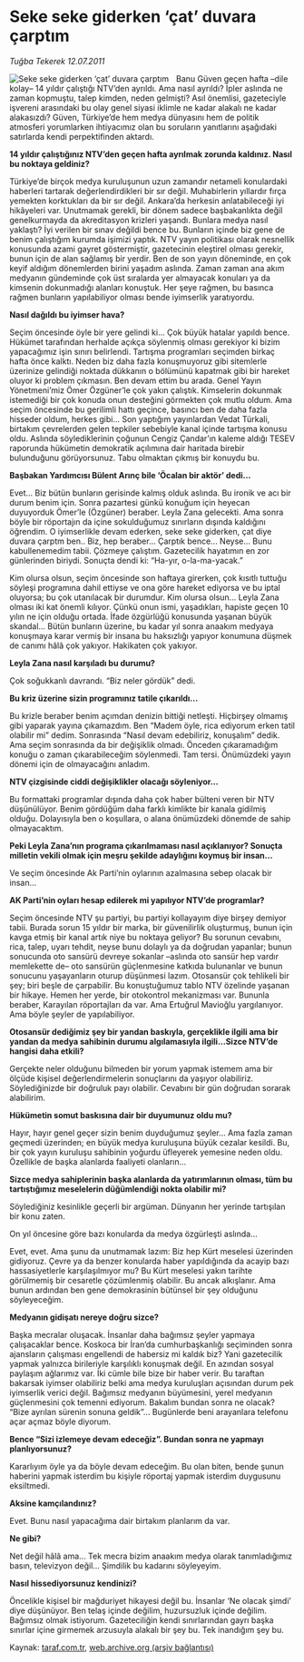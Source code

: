 # Seke seke giderken ‘çat’ duvara çarptım

*Tuğba Tekerek 12.07.2011*

<div class="yazi"><img align="left" alt="Seke seke giderken ‘çat’ duvara çarptım" border="0" src="http://www.taraf.com.tr/fotoraflar/makaleler/seke-seke-giderken-cat-duvara-carptim_803_orijinal.jpg" style="border-right-width:10px; border-color:#FFFFFF"/><p>Banu Güven geçen hafta –dile kolay– 14 yıldır çalıştığı NTV’den ayrıldı. Ama nasıl ayrıldı? İpler aslında ne zaman kopmuştu, talep kimden, neden gelmişti? Asıl önemlisi, gazeteciyle işvereni arasındaki bu olay genel siyasi iklimle ne kadar alakalı ne kadar alakasızdı? Güven, Türkiye’de hem medya dünyasını hem de politik atmosferi yorumlarken ihtiyacımız olan bu soruların yanıtlarını aşağıdaki satırlarda kendi perpektifinden aktardı.</p>
<p><strong>14 yıldır çalıştığınız NTV’den geçen hafta ayrılmak zorunda kaldınız. Nasıl bu noktaya geldiniz?</strong></p>
<p>Türkiye’de birçok medya kuruluşunun uzun zamandır netameli konulardaki haberleri tartarak değerlendirdikleri bir sır değil. Muhabirlerin yıllardır fırça yemekten korktukları da bir sır değil. Ankara’da herkesin anlatabileceği iyi hikâyeleri var. Unutmamak gerekli, bir dönem sadece başbakanlıkta değil genelkurmayda da akreditasyon krizleri yaşandı. Bunlara medya nasıl yaklaştı? İyi verilen bir sınav değildi bence bu. Bunların içinde biz gene de benim çalıştığım kurumda işimizi yaptık. NTV yayın politikası olarak nesnellik konusunda azami gayret göstermiştir, gazetecinin eleştirel olması gerekir, bunun için de alan sağlamış bir yerdir. Ben de son yayın döneminde, en çok keyif aldığım dönemlerden birini yaşadım aslında. Zaman zaman ana akım medyanın gündeminde çok üst sıralarda yer almayacak konuları ya da kimsenin dokunmadığı alanları konuştuk. Her şeye rağmen, bu basınca rağmen bunların yapılabiliyor olması bende iyimserlik yaratıyordu.</p>
<p><strong>Nasıl dağıldı bu iyimser hava?</strong></p>
<p>Seçim öncesinde öyle bir yere gelindi ki... Çok büyük hatalar yapıldı bence. Hükümet tarafından herhalde açıkça söylenmiş olması gerekiyor ki bizim yapacağımız işin sınırı belirlendi. Tartışma programları seçimden birkaç hafta önce kalktı. Neden biz daha fazla konuşmuyoruz gibi sitemlerle üzerinize gelindiği noktada dükkanın o bölümünü kapatmak gibi bir hareket oluyor ki problem çıkmasın. Ben devam ettim bu arada. Genel Yayın Yönetmeni’miz Ömer Özgüner’le çok yakın çalıştık. Kimselerin dokunmak istemediği bir çok konuda onun desteğini görmekten çok mutlu oldum. Ama seçim öncesinde bu gerilimli hattı geçince, basıncı ben de daha fazla hisseder oldum, herkes gibi... Son yaptığım yayınlardan Vedat Türkali, birtakım çevrelerden gelen tepkiler sebebiyle kanal içinde tartışma konusu oldu. Aslında söylediklerinin çoğunun Cengiz Çandar’ın kaleme aldığı TESEV raporunda hükümetin demokratik açılımına dair haritada birebir bulunduğunu görüyorsunuz. Tabu olmaktan çıkmış bir konuydu bu.</p>
<p><strong>Başbakan Yardımcısı Bülent Arınç bile ‘Öcalan bir aktör’ dedi...</strong></p>
<p>Evet... Biz bütün bunların gerisinde kalmış olduk aslında. Bu ironik ve acı bir durum benim için. Sonra pazartesi günkü konuğum için heyecan duyuyorduk Ömer’le (Özgüner) beraber. Leyla Zana gelecekti. Ama sonra böyle bir röportajın da içine sokulduğumuz sınırların dışında kaldığını öğrendim. O iyimserlikle devam ederken, seke seke giderken, çat diye duvara çarptm ben.. Biz, hep beraber... Çarptık bence... Neyse... Bunu kabullenemedim tabii. Çözmeye çalıştım. Gazetecilik hayatımın en zor günlerinden biriydi. Sonuçta dendi ki: “Ha-yır, o-la-ma-yacak.”</p>
<p>Kim olursa olsun, seçim öncesinde son haftaya girerken, çok kısıtlı tuttuğu söyleşi programına dahil ettiyse ve ona göre hareket ediyorsa ve bu iptal oluyorsa; bu çok utanılacak bir durumdur. Kim olursa olsun... Leyla Zana olması iki kat önemli kılıyor. Çünkü onun ismi, yaşadıkları, hapiste geçen 10 yılın ne için olduğu ortada. İfade özgürlüğü konusunda yaşanan büyük skandal... Bütün bunların üzerine, bu kadar yıl sonra anaakım medyaya konuşmaya karar vermiş bir insana bu haksızlığı yapıyor konumuna düşmek de canımı hâlâ çok yakıyor. Hakikaten çok yakıyor.</p>
<p><strong>Leyla Zana nasıl karşıladı bu durumu?</strong></p>
<p>Çok soğukkanlı davrandı. “Biz neler gördük” dedi.</p>
<p><strong>Bu kriz üzerine sizin programınız tatile çıkarıldı...</strong></p>
<p>Bu krizle beraber benim açımdan denizin bittiği netleşti. Hiçbirşey olmamış gibi yaparak yayına çıkamazdım. Ben “Madem öyle, rica ediyorum erken tatil olabilir mi” dedim. Sonrasında “Nasıl devam edebiliriz, konuşalım” dedik. Ama seçim sonrasında da bir değişiklik olmadı. Önceden çıkaramadığım konuğu o zaman çıkarabileceğim söylenmedi. Tam tersi. Önümüzdeki yayın dönemi için de olmayacağını anladım.</p>
<p><strong>NTV çizgisinde ciddi değişiklikler olacağı söyleniyor...</strong></p>
<p>Bu formattaki programlar dışında daha çok haber bülteni veren bir NTV düşünülüyor. Benim gördüğüm daha farklı kimlikte bir kanala gidilmiş olduğu. Dolayısıyla ben o koşullara, o alana önümüzdeki dönemde de sahip olmayacaktım.</p>
<p><strong>Peki Leyla Zana’nın programa çıkarılmaması nasıl açıklanıyor? Sonuçta milletin vekili olmak için meşru şekilde adaylığını koymuş bir insan...</strong></p>
<p>Ve seçim öncesinde Ak Parti’nin oylarının azalmasına sebep olacak bir insan...</p>
<p><strong>AK Parti’nin oyları hesap edilerek mi yapılıyor NTV’de programlar?</strong></p>
<p>Seçim öncesinde NTV şu partiyi, bu partiyi kollayayım diye birşey demiyor tabii. Burada sorun 15 yıldır bir marka, bir güvenilirlik oluşturmuş, bunun için kavga etmiş bir kanal artık niye bu noktaya geliyor? Bu sorunun cevabını, rica, talep, uyarı tehdit, neyse bunu dolaylı ya da doğrudan yapanlar; bunun sonucunda oto sansürü devreye sokanlar –aslında oto sansür hep vardır memlekette de– oto sansürün güçlenmesine katkıda bulunanlar ve bunun sonucunu yaşayanların oturup düşünmesi lazım. Otosansür çok tehlikeli bir şey; biri beşle de çarpabilir. Bu konuştuğumuz tablo NTV özelinde yaşanan bir hikaye. Hemen her yerde, bir otokontrol mekanizması var. Bununla beraber, Karayılan röportajları da var. Ama Ertuğrul Mavioğlu yargılanıyor. Ama böyle şeyler de yapılabiliyor.</p>
<p><strong>Otosansür dediğimiz şey bir yandan baskıyla, gerçeklikle ilgili ama bir yandan da medya sahibinin durumu algılamasıyla ilgili...Sizce NTV’de hangisi daha etkili?</strong></p>
<p>Gerçekte neler olduğunu bilmeden bir yorum yapmak istemem ama bir ölçüde kişisel değerlendirmelerin sonuçlarını da yaşıyor olabiliriz. Söylediğinizde bir doğruluk payı olabilir. Cevabını bir gün doğrudan sorarak alabilirim.</p>
<p><strong>Hükümetin somut baskısına dair bir duyumunuz oldu mu?</strong></p>
<p>Hayır, hayır genel geçer sizin benim duyduğumuz şeyler... Ama fazla zaman geçmedi üzerinden; en büyük medya kuruluşuna büyük cezalar kesildi. Bu, bir çok yayın kuruluşu sahibinin yoğurdu üfleyerek yemesine neden oldu. Özellikle de başka alanlarda faaliyeti olanların...</p>
<p><strong>Sizce medya sahiplerinin başka alanlarda da yatırımlarının olması, tüm bu tartıştığımız meselelerin düğümlendiği nokta olabilir mi?</strong></p>
<p>Söylediğiniz kesinlikle geçerli bir argüman. Dünyanın her yerinde tartışılan bir konu zaten.</p>
<p>On yıl öncesine göre bazı konularda da medya özgürleşti aslında...</p>
<p>Evet, evet. Ama şunu da unutmamak lazım: Biz hep Kürt meselesi üzerinden gidiyoruz. Çevre ya da benzer konularda haber yapıldığında da acayip bazı hassasiyetlerle karşılaşılmıyor mu? Bu Kürt meselesi yakın tarihte görülmemiş bir cesaretle çözümlenmiş olabilir. Bu ancak alkışlanır. Ama bunun ardından ben gene demokrasinin bütünsel bir şey olduğunu söyleyeceğim.</p>
<p><strong>Medyanın gidişatı nereye doğru sizce?</strong></p>
<p>Başka mecralar oluşacak. İnsanlar daha bağımsız şeyler yapmaya çalışacaklar bence. Koskoca bir İran’da cumhurbaşkanlığı seçiminden sonra ajansların çalışması engellendi de habersiz mi kaldık biz? Yani gazetecilik yapmak yalnızca birileriyle karşılıklı konuşmak değil. En azından sosyal paylaşım ağlarımız var. İki cümle bile bize bir haber verir. Bu taraftan bakarsak iyimser olabiliriz belki ama medya kuruluşları açısından durum pek iyimserlik verici değil. Bağımsız medyanın büyümesini, yerel medyanın güçlenmesini çok temenni ediyorum. Bakalım bundan sonra ne olacak? “Bize ayrılan sürenin sonuna geldik”... Bugünlerde beni arayanlara telefonu açar açmaz böyle diyorum.</p>
<p><strong>Bence “Sizi izlemeye devam edeceğiz”. Bundan sonra ne yapmayı planlıyorsunuz?</strong></p>
<p>Kararlıyım öyle ya da böyle devam edeceğim. Bu olan biten, bende şunun haberini yapmak isterdim bu kişiyle röportaj yapmak isterdim duygusunu eksiltmedi.</p>
<p><strong>Aksine kamçılandınız?</strong></p>
<p>Evet. Bunu nasıl yapacağıma dair birtakım planlarım da var.</p>
<p><strong>Ne gibi?</strong></p>
<p>Net değil hâlâ ama... Tek mecra bizim anaakım medya olarak tanımladığımız basın, televizyon değil... Şimdilik bu kadarını söyleyeyim.</p>
<p><strong>Nasıl hissediyorsunuz kendinizi?</strong></p>
<p>Öncelikle kişisel bir mağduriyet hikayesi değil bu. İnsanlar ‘Ne olacak şimdi’ diye düşünüyor. Ben telaş içinde değilim, huzursuzluk içinde değilim. Bağımsız olmak istiyorum. Gazeteciliğin kendi sınırlarından gayrı başka sınırlar içine girmemek arzusuyla alakalı bir şey bu. Tek inandığım şey bu.</p>
</div>

Kaynak: [taraf.com.tr](http://www.taraf.com.tr/tugba-tekerek/makale-seke-seke-giderken-cat-duvara-carptim.htm), [web.archive.org (arşiv bağlantısı)](http://web.archive.org/web/20131107161001/http://www.taraf.com.tr/tugba-tekerek/makale-seke-seke-giderken-cat-duvara-carptim.htm)

